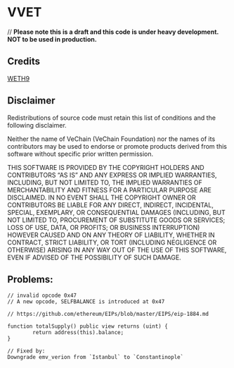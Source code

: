 # VVET

// **Please note this is a draft and this code is under heavy development. NOT to be used in production.**

## Credits

[WETH9](https://github.com/gnosis/canonical-weth/commit/0dd1ea3e295eef916d0c6223ec63141137d22d67)

## Disclaimer
Redistributions of source code must retain this list of conditions and the following disclaimer.

Neither the name of VeChain (VeChain Foundation) nor the names of its contributors may be used to endorse or promote products derived from this software without specific prior written permission.

THIS SOFTWARE IS PROVIDED BY THE COPYRIGHT HOLDERS AND CONTRIBUTORS “AS IS” AND ANY EXPRESS OR IMPLIED WARRANTIES, INCLUDING, BUT NOT LIMITED TO, THE IMPLIED WARRANTIES OF MERCHANTABILITY AND FITNESS FOR A PARTICULAR PURPOSE ARE DISCLAIMED. IN NO EVENT SHALL THE COPYRIGHT OWNER OR CONTRIBUTORS BE LIABLE FOR ANY DIRECT, INDIRECT, INCIDENTAL, SPECIAL, EXEMPLARY, OR CONSEQUENTIAL DAMAGES (INCLUDING, BUT NOT LIMITED TO, PROCUREMENT OF SUBSTITUTE GOODS OR SERVICES; LOSS OF USE, DATA, OR PROFITS; OR BUSINESS INTERRUPTION) HOWEVER CAUSED AND ON ANY THEORY OF LIABILITY, WHETHER IN CONTRACT, STRICT LIABILITY, OR TORT (INCLUDING NEGLIGENCE OR OTHERWISE) ARISING IN ANY WAY OUT OF THE USE OF THIS SOFTWARE, EVEN IF ADVISED OF THE POSSIBILITY OF SUCH DAMAGE.


## Problems:
```
// invalid opcode 0x47
// A new opcode, SELFBALANCE is introduced at 0x47

// https://github.com/ethereum/EIPs/blob/master/EIPS/eip-1884.md

function totalSupply() public view returns (uint) {
        return address(this).balance;
}

// Fixed by:
Downgrade emv_verion from `Istanbul` to `Constantinople`
```